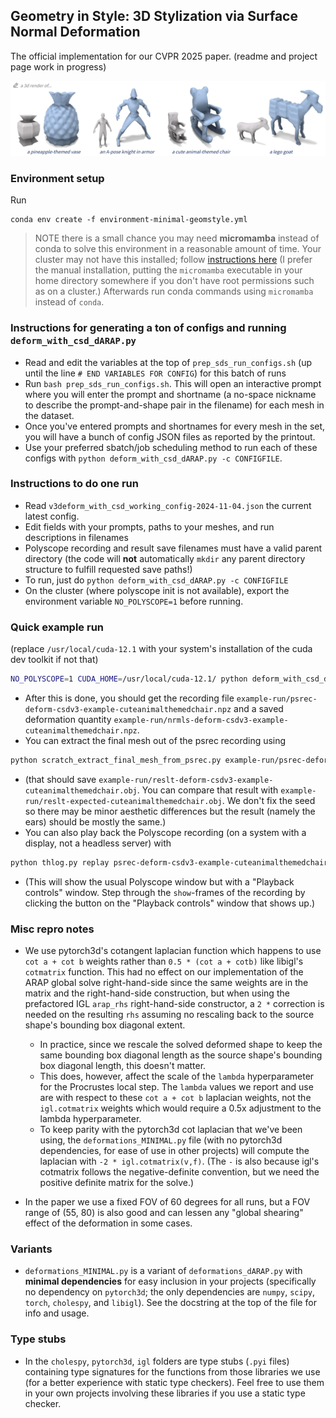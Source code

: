 ## Geometry in Style: 3D Stylization via Surface Normal Deformation

The official implementation for our CVPR 2025 paper. (readme and project page work in progress)

![figure with 4 frames. top left is gray text 'a 3d render of'. underneath each frame, blue text is the rest of a prompt. The blue text lines are "a pineapple-themed vase", "an A-pose knight in armor", "a cute animal-themed chair", "a lego goat". above each prompt, a gray unmodified shape shows the source mesh (a vase, an A-pose human, a rocking chair, a goat), and the large blue mesh is the source shape deformed towards the style prompt in a vivid, detailed, but identity-preserving way.](assets/teaser.png)

### Environment setup
Run
```
conda env create -f environment-minimal-geomstyle.yml
```
> NOTE there is a small chance you may need **micromamba** instead of conda to solve this
environment in a reasonable amount of time. Your cluster may not have this installed; follow
[instructions here](https://mamba.readthedocs.io/en/latest/installation/micromamba-installation.html) (I prefer the manual installation, putting the `micromamba` executable in your home directory somewhere if you don't have root permissions such as on a cluster.) Afterwards run conda commands using `micromamba` instead of `conda`.

### Instructions for generating a ton of configs and running `deform_with_csd_dARAP.py`

- Read and edit the variables at the top of `prep_sds_run_configs.sh` (up until the line `# END VARIABLES FOR CONFIG`) for this batch of runs
- Run `bash prep_sds_run_configs.sh`. This will open an interactive prompt where you will enter the prompt and shortname (a no-space nickname to describe the prompt-and-shape pair in the filename) for each mesh in the dataset.
- Once you've entered prompts and shortnames for every mesh in the set, you will have a bunch of config JSON files as reported by the printout.
- Use your preferred sbatch/job scheduling method to run each of these configs with `python deform_with_csd_dARAP.py -c CONFIGFILE`.

### Instructions to do one run
- Read `v3deform_with_csd_working_config-2024-11-04.json` the current latest config.
- Edit fields with your prompts, paths to your meshes, and run descriptions in filenames
- Polyscope recording and result save filenames must have a valid parent directory (the code will **not** automatically `mkdir` any parent directory structure to fulfill requested save paths!)
- To run, just do `python deform_with_csd_dARAP.py -c CONFIGFILE`
- On the cluster (where polyscope init is not available), export the environment variable `NO_POLYSCOPE=1` before running.

### Quick example run
(replace `/usr/local/cuda-12.1` with your system's installation of the cuda dev toolkit if not that)
```bash
NO_POLYSCOPE=1 CUDA_HOME=/usr/local/cuda-12.1/ python deform_with_csd_dARAP.py -c example-run/confg-example-cuteanimalthemedchair.json
```
- After this is done, you should get the recording file `example-run/psrec-deform-csdv3-example-cuteanimalthemedchair.npz` and a saved deformation quantity `example-run/nrmls-deform-csdv3-example-cuteanimalthemedchair.npz`.
- You can extract the final mesh out of the psrec recording using
```bash
python scratch_extract_final_mesh_from_psrec.py example-run/psrec-deform-csdv3-example-cuteanimalthemedchair.npz
```
  - (that should save `example-run/reslt-deform-csdv3-example-cuteanimalthemedchair.obj`. You can compare that result with `example-run/reslt-expected-cuteanimalthemedchair.obj`. We don't  fix the seed so there may be minor aesthetic differences but the result (namely the ears) should be mostly the same.)
- You can also play back the Polyscope recording (on a system with a display, not a headless server) with
```bash
python thlog.py replay psrec-deform-csdv3-example-cuteanimalthemedchair.npz
```
- (This will show the usual Polyscope window but with a "Playback controls" window. Step through the `show`-frames of the recording by clicking the button on the "Playback controls" window that shows up.)


### Misc repro notes
- We use pytorch3d's cotangent laplacian function which happens to use `cot a + cot b` weights rather than `0.5 * (cot a + cotb)` like libigl's `cotmatrix` function. This had no effect on our implementation of the ARAP global solve right-hand-side since the same weights are in the matrix and the right-hand-side construction, but when using the prefactored IGL `arap_rhs` right-hand-side constructor, a `2 *` correction is needed on the resulting `rhs` assuming no rescaling back to the source shape's bounding box diagonal extent.
  - In practice, since we rescale the solved deformed shape to keep the same bounding box diagonal length as the source shape's bounding box diagonal length, this doesn't matter.
  - This does, however, affect the scale of the `lambda` hyperparameter for the Procrustes local step. The `lambda` values we report and use are with respect to these `cot a + cot b` laplacian weights, not the `igl.cotmatrix` weights which would require a 0.5x adjustment to the lambda hyperparameter.
  - To keep parity with the pytorch3d cot laplacian that we've been using, the `deformations_MINIMAL.py` file (with no pytorch3d dependencies, for ease of use in other projects) will compute the laplacian with `-2 * igl.cotmatrix(v,f)`. (The `-` is also because igl's cotmatrix follows the negative-definite convention, but we need the positive definite matrix for the solve.)

- In the paper we use a fixed FOV of 60 degrees for all runs, but a FOV range of (55, 80) is also good and can lessen any "global shearing" effect of the deformation in some cases.

### Variants
- `deformations_MINIMAL.py` is a variant of `deformations_dARAP.py` with **minimal dependencies** for easy inclusion in your projects (specifically no dependency on `pytorch3d`; the only dependencies are `numpy`, `scipy`, `torch`, `cholespy`, and `libigl`). See the docstring at the top of the file for info and usage.

### Type stubs
- In the `cholespy`, `pytorch3d`, `igl` folders are type stubs (`.pyi` files) containing type signatures for the functions from those libraries we use (for a better experience with static type checkers). Feel free to use them in your own projects involving these libraries if you use a static type checker.